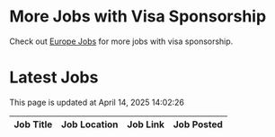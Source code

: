# More Jobs with Visa Sponsorship

Check out [Europe Jobs](https://github.com/sureshparimi/europejobs#latest-jobs) for more jobs with visa sponsorship.

# Latest Jobs

This page is updated at April 14, 2025 14:02:26

| Job Title | Job Location | Job Link | Job Posted |
| --- | --- | --- | --- |
